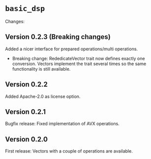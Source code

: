 # `basic_dsp`
Changes:

## Version 0.2.3 (Breaking changes)
Added a nicer interface for prepared operations/multi operations.

- Breaking change: RededicateVector trait now defines exactly one conversion. Vectors implement the trait several times so the same functionality is still available.

## Version 0.2.2
Added Apache-2.0 as license option.

## Version 0.2.1
Bugfix release: Fixed implementation of AVX operations.

## Version 0.2.0
First release: Vectors with a couple of operations are available.